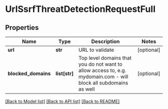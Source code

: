 # UrlSsrfThreatDetectionRequestFull

## Properties
Name | Type | Description | Notes
------------ | ------------- | ------------- | -------------
**url** | **str** | URL to validate | [optional] 
**blocked_domains** | **list[str]** | Top level domains that you do not want to allow access to, e.g. mydomain.com - will block all subdomains as well | [optional] 

[[Back to Model list]](../README.md#documentation-for-models) [[Back to API list]](../README.md#documentation-for-api-endpoints) [[Back to README]](../README.md)


